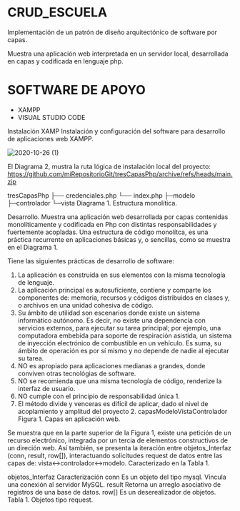 # CRUD_ESCUELA
Implementación de un patrón de diseño arquitectónico de software por capas.

Muestra una aplicación web interpretada en un servidor local, desarrollada en capas y codificada en lenguaje php.

# SOFTWARE DE APOYO

+ XAMPP
+ VISUAL STUDIO CODE

Instalación XAMP
Instalación y configuración del software para desarrollo de aplicaciones web XAMPP.





![2020-10-26 (1)](https://github.com/user-attachments/assets/bcd80f29-2679-4c17-afff-0e800f15c650)



El Diagrama 2, mustra la ruta lógica de instalación local del proyecto: https://github.com/miRepositorioGit/tresCapasPhp/archive/refs/heads/main.zip

tresCapasPhp
├── credenciales.php
└── index.php
	├─modelo
	├─controlador
	└─vista
Diagrama 1. Estructura monolítica.

Desarrollo.
Muestra una aplicación web desarrollada por capas contenidas monolíticamente y codificada en Php con distintas responsabilidades y fuertemente acopladas. Una estructura de código monolítca, es una práctica recurrente en aplicaciones básicas y, o sencillas, como se muestra en el Diagrama 1.

Tiene las siguientes prácticas de desarrollo de software:

1. La aplicación es construida en sus elementos con la misma tecnología de lenguaje.
2. La aplicación principal es autosuficiente, contiene y comparte los componentes de: memoria, recursos y códigos distribuidos en clases y, o archivos en una unidad cohesiva de código.
3. Su ámbito de utilidad son escenarios donde existe un sistema informático autónomo. Es decir, no existe una dependencia con servicios externos, para ejecutar su tarea principal; por ejemplo, una computadora embebida para soporte de respiración asistida, un sistema de inyección electrónico de combustible en un vehículo. Es suma, su ámbito de operación es por sí mismo y no depende de nadie al ejecutar su tarea.
4. NO es apropiado para aplicaciones medianas a grandes, donde conviven otras tecnológias de software.
5. NO se recomienda que una misma tecnología de código, renderize la interfaz de usuario.
6. NO cumple con el principio de responsabilidad única 1.
7. El método divide y venceras es difícil de aplicar, dado el nivel de acoplamiento y amplitud del proyecto 2.
capasModeloVistaControlador
Figura 1. Capas en aplicación web.

Se muestra que en la parte superior de la Figura 1, existe una petición de un recurso electrónico, integrada por un tercia de elementos constructivos de un direción web. Así también, se presenta la iteración entre objetos_Interfaz (conn, result, row[]), interactuando solicitudes request de datos entre las capas de: vista↔controlador↔modelo. Caracterizado en la Tabla 1.

objetos_Interfaz	Caracterización
conn	Es un objeto del tipo mysql. Vincula una conexión al servidor MySQL.
result	Retorna un arreglo asociativo de registros de una base de datos.
row[]	Es un deserealizador de objetos.
Tabla 1. Objetos tipo request.


